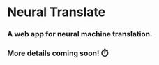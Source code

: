 # Neural Translate
### A web app for neural machine translation.

### More details coming soon! ⏱️

